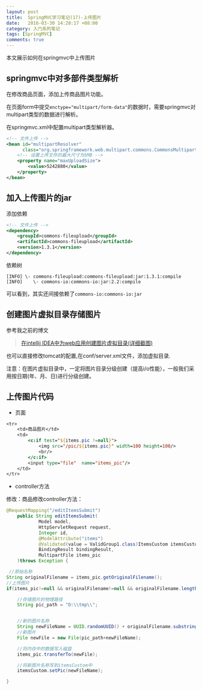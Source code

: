 ```yaml
---
layout: post
title:  SpringMVC学习笔记(17)-上传图片
date:   2016-03-30 14:28:17 +08:00
category: 入门系列笔记
tags: [SpringMVC]
comments: true
---
```


本文展示如何在springmvc中上传图片

<!-- more -->

## springmvc中对多部件类型解析

在修改商品页面，添加上传商品图片功能。

在页面form中提交`enctype="multipart/form-data"`的数据时，需要springmvc对multipart类型的数据进行解析。

在springmvc.xml中配置multipart类型解析器。

```xml
<!-- 文件上传 -->
<bean id="multipartResolver"
      class="org.springframework.web.multipart.commons.CommonsMultipartResolver">
    <!-- 设置上传文件的最大尺寸为5MB -->
    <property name="maxUploadSize">
        <value>5242880</value>
    </property>
</bean>
```

## 加入上传图片的jar

添加依赖

```xml
<!-- 文件上传 -->
<dependency>
    <groupId>commons-fileupload</groupId>
    <artifactId>commons-fileupload</artifactId>
    <version>1.3.1</version>
</dependency>
```

依赖树

```
[INFO] \- commons-fileupload:commons-fileupload:jar:1.3.1:compile
[INFO]    \- commons-io:commons-io:jar:2.2:compile
```

可以看到，其实还间接依赖了`commons-io:commons-io:jar`


## 创建图片虚拟目录存储图片

参考我之前的博文

> [在intellij IDEA中为web应用创建图片虚拟目录(详细截图)](http://blog.csdn.net/h3243212/article/details/50819218)


也可以直接修改tomcat的配置,在conf/server.xml文件，添加虚拟目录.

注意：在图片虚拟目录中，一定将图片目录分级创建（提高i/o性能），一般我们采用按日期(年、月、日)进行分级创建。

## 上传图片代码

- 页面

```jsp
<tr>
	<td>商品图片</td>
	<td>
		<c:if test="${items.pic !=null}">
			<img src="/pic/${items.pic}" width=100 height=100/>
			<br/>
		</c:if>
		<input type="file"  name="items_pic"/>
	</td>
</tr>
```

- controller方法

修改：商品修改controller方法：

```java
@RequestMapping("/editItemsSubmit")
    public String editItemsSubmit(
            Model model,
            HttpServletRequest request,
            Integer id,
            @ModelAttribute("items")
            @Validated(value = ValidGroup1.class)ItemsCustom itemsCustom,
            BindingResult bindingResult,
            MultipartFile items_pic
    )throws Exception {
```

```java
 //原始名称
String originalFilename = items_pic.getOriginalFilename();
//上传图片
if(items_pic!=null && originalFilename!=null && originalFilename.length()>0){

    //存储图片的物理路径
    String pic_path = "D:\\tmp\\";


    //新的图片名称
    String newFileName = UUID.randomUUID() + originalFilename.substring(originalFilename.lastIndexOf("."));
    //新图片
    File newFile = new File(pic_path+newFileName);

    //将内存中的数据写入磁盘
    items_pic.transferTo(newFile);

    //将新图片名称写到itemsCustom中
    itemsCustom.setPic(newFileName);

}
```
